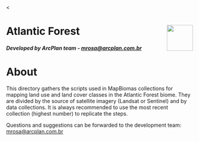<<div class="fluid-row" id="header">
    <img src='./misc/arcplan-logo.jpeg' height='70' width='auto' align='right'>
    <h1 class="title toc-ignore">Atlantic Forest</h1>
    <h4 class="author"><em>Developed by  ArcPlan team - mrosa@arcplan.com.br</em></h4>
</div>

# About
This directory gathers the scripts used in MapBiomas collections for mapping land use and land cover classes in the Atlantic Forest biome. They are divided by the source of satellite imagery (Landsat or Sentinel) and by data collections. It is always recommended to use the most recent collection (highest number) to replicate the steps.

Questions and suggestions can be forwarded to the development team: mrosa@arcplan.com.br
